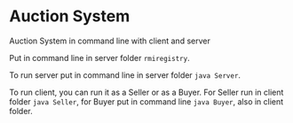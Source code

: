 # Auction System

Auction System in command line with client and server

Put in command line in server folder `rmiregistry`.

To run server put in command line  in server folder `java Server`.

To run client, you can run it as a Seller or as a Buyer. For Seller run in client folder `java Seller`, for Buyer put in command line `java Buyer`, also in client folder.
